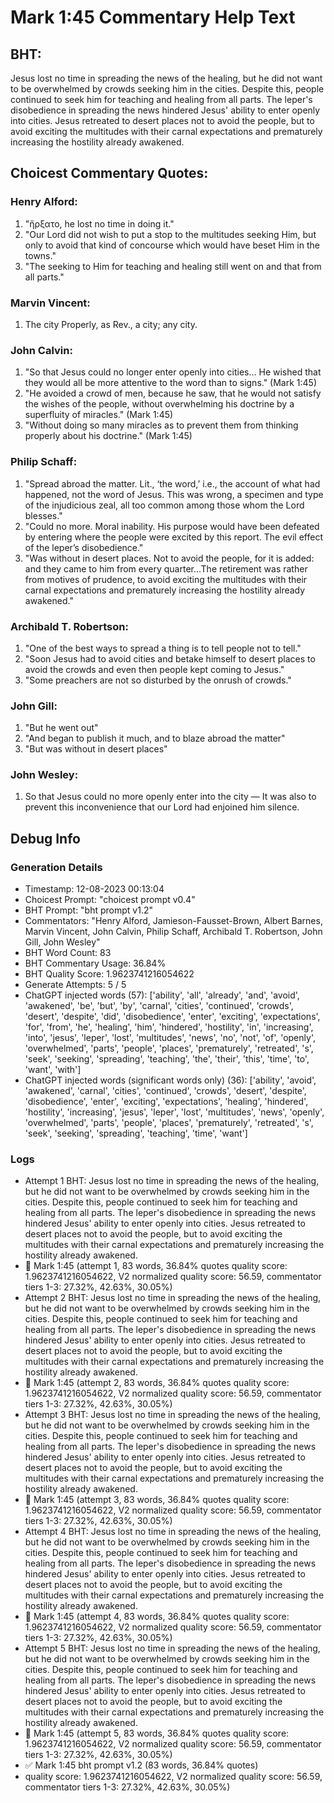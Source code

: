 # Mark 1:45 Commentary Help Text

## BHT:
Jesus lost no time in spreading the news of the healing, but he did not want to be overwhelmed by crowds seeking him in the cities. Despite this, people continued to seek him for teaching and healing from all parts. The leper's disobedience in spreading the news hindered Jesus' ability to enter openly into cities. Jesus retreated to desert places not to avoid the people, but to avoid exciting the multitudes with their carnal expectations and prematurely increasing the hostility already awakened.

## Choicest Commentary Quotes:
### Henry Alford:
1. "ἤρξατο, he lost no time in doing it."
2. "Our Lord did not wish to put a stop to the multitudes seeking Him, but only to avoid that kind of concourse which would have beset Him in the towns."
3. "The seeking to Him for teaching and healing still went on and that from all parts."

### Marvin Vincent:
1. The city
Properly, as Rev., a city; any city.


### John Calvin:
1. "So that Jesus could no longer enter openly into cities... He wished that they would all be more attentive to the word than to signs." (Mark 1:45)
2. "He avoided a crowd of men, because he saw, that he would not satisfy the wishes of the people, without overwhelming his doctrine by a superfluity of miracles." (Mark 1:45)
3. "Without doing so many miracles as to prevent them from thinking properly about his doctrine." (Mark 1:45)

### Philip Schaff:
1. "Spread abroad the matter. Lit., ‘the word,’ i.e., the account of what had happened, not the word of Jesus. This was wrong, a specimen and type of the injudicious zeal, all too common among those whom the Lord blesses."
2. "Could no more. Moral inability. His purpose would have been defeated by entering where the people were excited by this report. The evil effect of the leper’s disobedience."
3. "Was without in desert places. Not to avoid the people, for it is added: and they came to him from every quarter...The retirement was rather from motives of prudence, to avoid exciting the multitudes with their carnal expectations and prematurely increasing the hostility already awakened."

### Archibald T. Robertson:
1. "One of the best ways to spread a thing is to tell people not to tell."
2. "Soon Jesus had to avoid cities and betake himself to desert places to avoid the crowds and even then people kept coming to Jesus."
3. "Some preachers are not so disturbed by the onrush of crowds."

### John Gill:
1. "But he went out"
2. "And began to publish it much, and to blaze abroad the matter"
3. "But was without in desert places"

### John Wesley:
1. So that Jesus could no more openly enter into the city — It was also to prevent this inconvenience that our Lord had enjoined him silence.



## Debug Info
### Generation Details
- Timestamp: 12-08-2023 00:13:04
- Choicest Prompt: "choicest prompt v0.4"
- BHT Prompt: "bht prompt v1.2"
- Commentators: "Henry Alford, Jamieson-Fausset-Brown, Albert Barnes, Marvin Vincent, John Calvin, Philip Schaff, Archibald T. Robertson, John Gill, John Wesley"
- BHT Word Count: 83
- BHT Commentary Usage: 36.84%
- BHT Quality Score: 1.9623741216054622
- Generate Attempts: 5 / 5
- ChatGPT injected words (57):
	['ability', 'all', 'already', 'and', 'avoid', 'awakened', 'be', 'but', 'by', 'carnal', 'cities', 'continued', 'crowds', 'desert', 'despite', 'did', 'disobedience', 'enter', 'exciting', 'expectations', 'for', 'from', 'he', 'healing', 'him', 'hindered', 'hostility', 'in', 'increasing', 'into', 'jesus', 'leper', 'lost', 'multitudes', 'news', 'no', 'not', 'of', 'openly', 'overwhelmed', 'parts', 'people', 'places', 'prematurely', 'retreated', 's', 'seek', 'seeking', 'spreading', 'teaching', 'the', 'their', 'this', 'time', 'to', 'want', 'with']
- ChatGPT injected words (significant words only) (36):
	['ability', 'avoid', 'awakened', 'carnal', 'cities', 'continued', 'crowds', 'desert', 'despite', 'disobedience', 'enter', 'exciting', 'expectations', 'healing', 'hindered', 'hostility', 'increasing', 'jesus', 'leper', 'lost', 'multitudes', 'news', 'openly', 'overwhelmed', 'parts', 'people', 'places', 'prematurely', 'retreated', 's', 'seek', 'seeking', 'spreading', 'teaching', 'time', 'want']

### Logs
- Attempt 1 BHT: Jesus lost no time in spreading the news of the healing, but he did not want to be overwhelmed by crowds seeking him in the cities. Despite this, people continued to seek him for teaching and healing from all parts. The leper's disobedience in spreading the news hindered Jesus' ability to enter openly into cities. Jesus retreated to desert places not to avoid the people, but to avoid exciting the multitudes with their carnal expectations and prematurely increasing the hostility already awakened.
- 🔄 Mark 1:45 (attempt 1, 83 words, 36.84% quotes quality score: 1.9623741216054622, V2 normalized quality score: 56.59, commentator tiers 1-3: 27.32%, 42.63%, 30.05%)
- Attempt 2 BHT: Jesus lost no time in spreading the news of the healing, but he did not want to be overwhelmed by crowds seeking him in the cities. Despite this, people continued to seek him for teaching and healing from all parts. The leper's disobedience in spreading the news hindered Jesus' ability to enter openly into cities. Jesus retreated to desert places not to avoid the people, but to avoid exciting the multitudes with their carnal expectations and prematurely increasing the hostility already awakened.
- 🔄 Mark 1:45 (attempt 2, 83 words, 36.84% quotes quality score: 1.9623741216054622, V2 normalized quality score: 56.59, commentator tiers 1-3: 27.32%, 42.63%, 30.05%)
- Attempt 3 BHT: Jesus lost no time in spreading the news of the healing, but he did not want to be overwhelmed by crowds seeking him in the cities. Despite this, people continued to seek him for teaching and healing from all parts. The leper's disobedience in spreading the news hindered Jesus' ability to enter openly into cities. Jesus retreated to desert places not to avoid the people, but to avoid exciting the multitudes with their carnal expectations and prematurely increasing the hostility already awakened.
- 🔄 Mark 1:45 (attempt 3, 83 words, 36.84% quotes quality score: 1.9623741216054622, V2 normalized quality score: 56.59, commentator tiers 1-3: 27.32%, 42.63%, 30.05%)
- Attempt 4 BHT: Jesus lost no time in spreading the news of the healing, but he did not want to be overwhelmed by crowds seeking him in the cities. Despite this, people continued to seek him for teaching and healing from all parts. The leper's disobedience in spreading the news hindered Jesus' ability to enter openly into cities. Jesus retreated to desert places not to avoid the people, but to avoid exciting the multitudes with their carnal expectations and prematurely increasing the hostility already awakened.
- 🔄 Mark 1:45 (attempt 4, 83 words, 36.84% quotes quality score: 1.9623741216054622, V2 normalized quality score: 56.59, commentator tiers 1-3: 27.32%, 42.63%, 30.05%)
- Attempt 5 BHT: Jesus lost no time in spreading the news of the healing, but he did not want to be overwhelmed by crowds seeking him in the cities. Despite this, people continued to seek him for teaching and healing from all parts. The leper's disobedience in spreading the news hindered Jesus' ability to enter openly into cities. Jesus retreated to desert places not to avoid the people, but to avoid exciting the multitudes with their carnal expectations and prematurely increasing the hostility already awakened.
- 🔄 Mark 1:45 (attempt 5, 83 words, 36.84% quotes quality score: 1.9623741216054622, V2 normalized quality score: 56.59, commentator tiers 1-3: 27.32%, 42.63%, 30.05%)
- ✅ Mark 1:45 bht prompt v1.2 (83 words, 36.84% quotes)
- quality score: 1.9623741216054622, V2 normalized quality score: 56.59, commentator tiers 1-3: 27.32%, 42.63%, 30.05%)